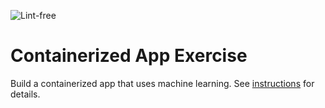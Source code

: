 ![Lint-free](https://github.com/nyu-software-engineering/containerized-app-exercise/actions/workflows/lint.yml/badge.svg)

# Containerized App Exercise

Build a containerized app that uses machine learning. See [instructions](./instructions.md) for details.
